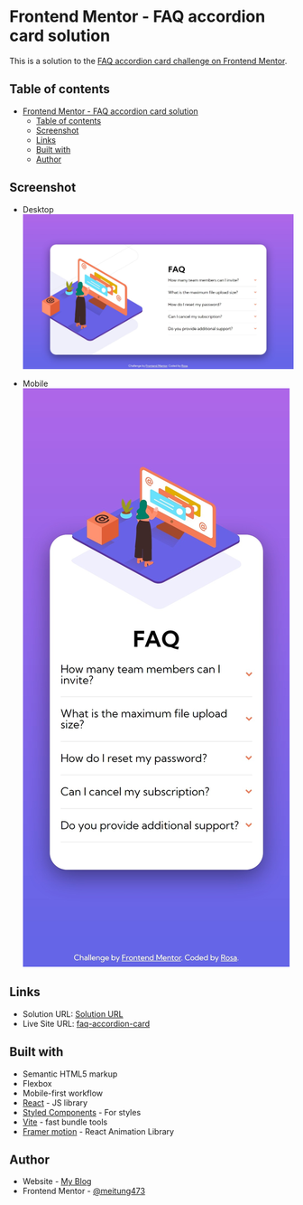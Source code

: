 # Frontend Mentor - FAQ accordion card solution

This is a solution to the [FAQ accordion card challenge on Frontend Mentor](https://www.frontendmentor.io/challenges/faq-accordion-card-XlyjD0Oam).

## Table of contents

- [Frontend Mentor - FAQ accordion card solution](#frontend-mentor---faq-accordion-card-solution)
  - [Table of contents](#table-of-contents)
  - [Screenshot](#screenshot)
  - [Links](#links)
  - [Built with](#built-with)
  - [Author](#author)


## Screenshot
- Desktop  
![](./images/desktop.jpeg)  

- Mobile
![](./images/mobile.jpeg) 

## Links

- Solution URL: [Solution URL](https://www.frontendmentor.io/solutions/react-vite-styledcomponents-framer-motion-faq-accordion-NCYa1ttVSA)
- Live Site URL: [faq-accordion-card](https://meitung473.github.io/faq-accordion-card/)

## Built with

- Semantic HTML5 markup
- Flexbox
- Mobile-first workflow
- [React](https://reactjs.org/) - JS library
- [Styled Components](https://styled-components.com/) - For styles
- [Vite](https://vitejs.dev/) - fast bundle tools
- [Framer motion](https://www.framer.com/motion/) - React Animation Library

## Author
- Website - [My Blog](https://blog.rosa.tw)
- Frontend Mentor - [@meitung473](https://www.frontendmentor.io/profile/meitung473)

